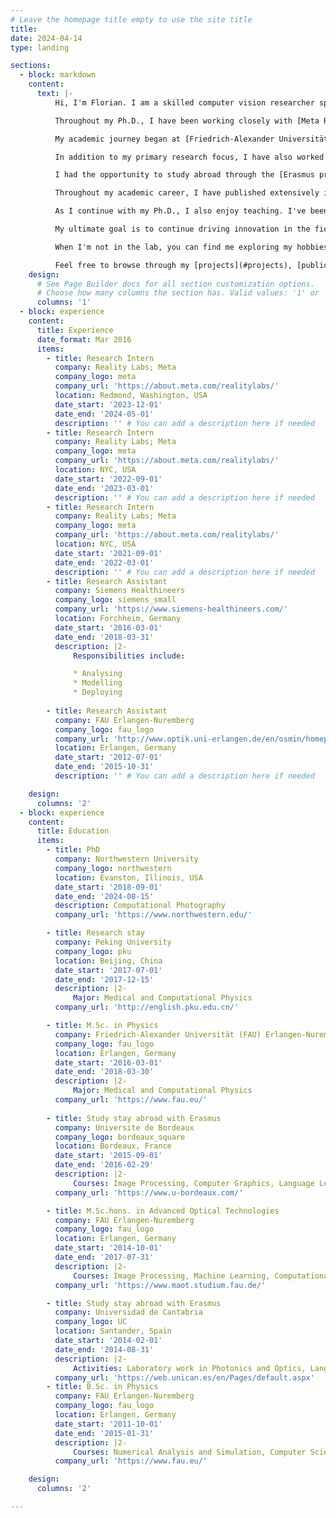 ```yaml
---
# Leave the homepage title empty to use the site title
title:
date: 2024-04-14
type: landing

sections:
  - block: markdown
    content:
      text: |-
          Hi, I'm Florian. I am a skilled computer vision researcher specializing in AI-driven algorithms for computational imaging, 3D vision, and holographic displays. Currently, I'm pursuing my Ph.D. with [Prof. Oliver Cossairt](https://compphotolab.northwestern.edu/) at [Northwestern University](https://www.northwestern.edu/), focusing on computational display. 

          Throughout my Ph.D., I have been working closely with [Meta Reality Labs](https://en.wikipedia.org/wiki/Reality_Labs), collaborating with renowned researchers such as [Doug Lanman](https://scholar.google.com/citations?user=-qncsGYAAAAJ&hl=en), [Nathan Matsuda](https://www.nathanmatsuda.com/), and [Grace Kuo](https://scholar.google.com/citations?user=DxPNXcIAAAAJ&hl=en) to pioneer cutting-edge techniques for next-generation AR/VR displays. I have also had the pleasure of working with [Prof. Felix Heide](https://scholar.google.com/citations?user=ks3bdckAAAAJ&hl=en) from Princeton University on various projects related to holographic displays.

          My academic journey began at [Friedrich-Alexander Universität (FAU) Erlangen-Nuremberg](https://www.fau.eu/), Germany, where I completed my B.Sc. and M.Sc. in [Physics](https://www.physics.nat.fau.eu/), and an M.Sc.Hons in [Advanced Optical Technologies](https://www.maot.studium.fau.de/). During my B.Sc., I worked on my thesis "[Calibration of multi-line triangulation 3D sensors](https://www.dgao-proceedings.de/download/115/115_p12.pdf)" under [Prof. Gerd Häusler](https://scholar.google.de/citations?user=ZMoUIRUAAAAJ) and my good friend [Prof. Florian Willomitzer](https://scholar.google.de/citations?user=XdCdz4oAAAAJ&hl=en), with whom I worked for a few years. For my M.Sc. thesis, I delved into [Computed Tomography in Talbot-Lau X-ray Phase-Contrast Imaging](http://www5.informatik.uni-erlangen.de/fileadmin/research/Publikationen/2017/Schiffers17-PML.pdf), supervised by [Prof. Gisela Anton](https://en.wikipedia.org/wiki/Gisela_Anton), [Dr-Ing Christian Riess](https://scholar.google.com/citations?user=0HGXYNMAAAAJ&hl=en), and [Prof. Andreas Maier](https://scholar.google.com/citations?user=MA6SDuEAAAAJ&hl=en).

          In addition to my primary research focus, I have also worked closely with [Prof. Aggelos Katsaggelos](https://scholar.google.com/citations?user=c6AIvmUAAAAJ&hl=en) and [Prof. Daniel Kim](https://scholar.google.com/citations?user=dIqVCH8AAAAJ&hl=en) on AI applications for medical imaging, particularly for Cardiac MRI, as a side-hobby throughout my Ph.D.

          I had the opportunity to study abroad through the [Erasmus program](https://en.wikipedia.org/wiki/Erasmus_Programme) at [Universite de Bordeaux, France](https://en.wikipedia.org/wiki/University_of_Bordeaux), and [Universidad de Cantabria, Spain](https://web.unican.es/en/Pages/default.aspx), enriching my learning experience and cultural exposure. Transitioning to professional life, I contributed to a project in robotics for image-guided surgery at [Siemens Healthineers](https://www.siemens-healthineers.com/). Later, I explored machine learning applications in [Ophthalmology](https://link.springer.com/chapter/10.1007/978-3-662-56537-7_64) at [Peking University, China](https://en.wikipedia.org/wiki/Peking_University) advised by [Prof. Qiushi Ren](https://bme.gatech.edu/bme/faculty/Qiushi-Ren).

          Throughout my academic career, I have published extensively in top-tier venues such as SIGGRAPH, ICCV, and ICCP. I have also developed open-source software tools that have been adopted by the research community, demonstrating my commitment to making an impact beyond my immediate work.

          As I continue with my Ph.D., I also enjoy teaching. I've been a [full instructor](/teaching) for several courses at Northwestern, and more details about my teaching experiences can be found on the [teaching tab](teaching).

          My ultimate goal is to continue driving innovation in the fields of computer vision, AI, and AR/VR as a research scientist in industry. With my strong technical background, interdisciplinary expertise, and proven track record of impactful research, I am well-positioned to develop groundbreaking imaging and display technologies that transform industries from healthcare to entertainment.

          When I'm not in the lab, you can find me exploring my hobbies, which include playing basketball, squash, and experimenting with computational photography techniques in the real world.

          Feel free to browse through my [projects](#projects), [publications](#publications), and [blog posts](#blog) to get a deeper sense of my work and interests. If you would like to collaborate or discuss potential opportunities, don't hesitate to [reach out](#contact)!
    design:
      # See Page Builder docs for all section customization options.
      # Choose how many columns the section has. Valid values: '1' or '2'.
      columns: '1'
  - block: experience
    content:
      title: Experience
      date_format: Mar 2016
      items:
        - title: Research Intern
          company: Reality Labs; Meta
          company_logo: meta
          company_url: 'https://about.meta.com/realitylabs/'
          location: Redmond, Washington, USA
          date_start: '2023-12-01'
          date_end: '2024-05-01'
          description: '' # You can add a description here if needed
        - title: Research Intern
          company: Reality Labs; Meta
          company_logo: meta
          company_url: 'https://about.meta.com/realitylabs/'
          location: NYC, USA
          date_start: '2022-09-01'
          date_end: '2023-03-01'
          description: '' # You can add a description here if needed
        - title: Research Intern
          company: Reality Labs; Meta
          company_logo: meta
          company_url: 'https://about.meta.com/realitylabs/'
          location: NYC, USA
          date_start: '2021-09-01'
          date_end: '2022-03-01'
          description: '' # You can add a description here if needed
        - title: Research Assistant
          company: Siemens Healthineers
          company_logo: siemens_small
          company_url: 'https://www.siemens-healthineers.com/'
          location: Forchheim, Germany
          date_start: '2016-03-01'
          date_end: '2018-03-31'
          description: |2-
              Responsibilities include:

              * Analysing
              * Modelling
              * Deploying
              
        - title: Research Assistant
          company: FAU Erlangen-Nuremberg
          company_logo: fau_logo
          company_url: 'http://www.optik.uni-erlangen.de/en/osmin/homepage.html'
          location: Erlangen, Germany
          date_start: '2012-07-01'
          date_end: '2015-10-31'
          description: '' # You can add a description here if needed

    design:
      columns: '2'
  - block: experience
    content:
      title: Education
      items:
        - title: PhD
          company: Northwestern University
          company_logo: northwestern
          location: Evanston, Illinois, USA
          date_start: '2018-09-01'
          date_end: '2024-08-15'
          description: Computational Photography
          company_url: 'https://www.northwestern.edu/'

        - title: Research stay
          company: Peking University
          company_logo: pku
          location: Beijing, China
          date_start: '2017-07-01'
          date_end: '2017-12-15'
          description: |2-
              Major: Medical and Computational Physics
          company_url: 'http://english.pku.edu.cn/'

        - title: M.Sc. in Physics
          company: Friedrich-Alexander Universität (FAU) Erlangen-Nuremberg
          company_logo: fau_logo
          location: Erlangen, Germany
          date_start: '2016-03-01'
          date_end: '2018-03-30'
          description: |2-
              Major: Medical and Computational Physics
          company_url: 'https://www.fau.eu/'
            
        - title: Study stay abroad with Erasmus
          company: Universite de Bordeaux
          company_logo: bordeaux_square
          location: Bordeaux, France
          date_start: '2015-09-01'
          date_end: '2016-02-29'
          description: |2-
              Courses: Image Processing, Computer Graphics, Language Learning (French, Spanish)
          company_url: 'https://www.u-bordeaux.com/'

        - title: M.Sc.hons. in Advanced Optical Technologies
          company: FAU Erlangen-Nuremberg          
          company_logo: fau_logo
          location: Erlangen, Germany
          date_start: '2014-10-01'
          date_end: '2017-07-31'
          description: |2-
              Courses: Image Processing, Machine Learning, Computational Optics
          company_url: 'https://www.maot.studium.fau.de/'

        - title: Study stay abroad with Erasmus
          company: Universidad de Cantabria
          company_logo: UC
          location: Santander, Spain
          date_start: '2014-02-01'
          date_end: '2014-08-31'
          description: |2-
              Activities: Laboratory work in Photonics and Optics, Language Learning (Spanish, Chinese)
          company_url: 'https://web.unican.es/en/Pages/default.aspx'
        - title: B.Sc. in Physics
          company: FAU Erlangen-Nuremberg          
          company_logo: fau_logo
          location: Erlangen, Germany
          date_start: '2011-10-01'
          date_end: '2015-01-31'
          description: |2-
              Courses: Numerical Analysis and Simulation, Computer Science, Optical Metrology
          company_url: 'https://www.fau.eu/'

    design:
      columns: '2'

---
```

